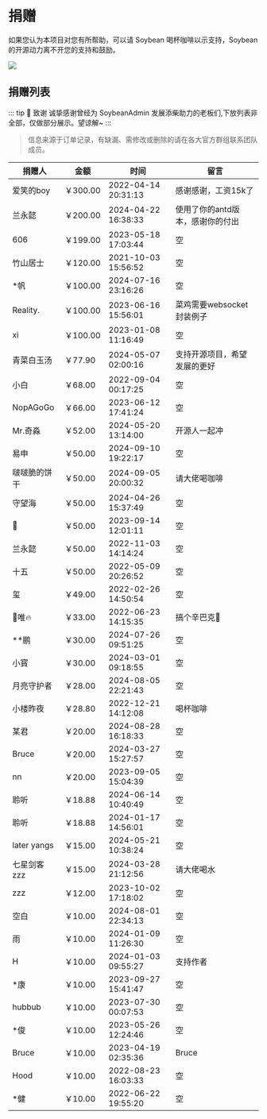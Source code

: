 # 捐赠

如果您认为本项目对您有所帮助，可以请 Soybean 喝杯咖啡以示支持，Soybean 的开源动力离不开您的支持和鼓励。

![](https://soybeanjs-1300612522.cos.ap-guangzhou.myqcloud.com/uPic/donation.png)


## 捐赠列表

::: tip 🎉 致谢
诚挚感谢曾经为 SoybeanAdmin 发展添柴助力的老板们,下放列表非全部，仅做部分展示。望谅解~
:::

> 信息来源于订单记录，有缺漏、需修改或删除的请在各大官方群组联系团队成员。

| 捐赠人         | 金额      | 时间                  | 留言                 |
|-------------|---------|---------------------|--------------------|
| 爱笑的boy      | ￥300.00 | 2022-04-14 20:31:13 | 感谢感谢，工资15k了        |
| 兰永懿         | ￥200.00 | 2024-04-22 16:38:33 | 使用了你的antd版本，感谢你的付出 |
| 606         | ￥199.00 | 2023-05-18 17:03:44 | 空                  |
| 竹山居士        | ￥120.00 | 2021-10-03 15:56:52 | 空                  |
| *帆          | ￥100.00 | 2024-07-16 23:16:26 | 空                  |
| Reality.    | ￥100.00 | 2023-06-16 15:56:01 | 菜鸡需要websocket封装例子  |
| xi          | ￥100.00 | 2023-01-08 11:16:49 | 空                  |
| 青菜白玉汤       | ￥77.90  | 2024-05-07 02:00:16 | 支持开源项目，希望发展的更好     |
| 小白          | ￥68.00  | 2022-09-04 00:17:25 | 空                  |
| NopAGoGo    | ￥66.00  | 2023-06-12 17:41:24 | 空                  |
| Mr.奇淼       | ￥52.00  | 2024-05-20 13:14:00 | 开源人一起冲             |
| 易申          | ￥50.00  | 2024-09-10 19:22:17 | 空                  |
| 啵啵脆的饼干      | ￥50.00  | 2024-09-05 20:00:32 | 请大佬喝咖啡             |
| 守望海         | ￥50.00  | 2024-04-26 15:37:49 | 空                  |
| 👿          | ￥50.00  | 2023-09-14 12:01:11 | 空                  |
| 兰永懿         | ￥50.00  | 2022-11-03 14:14:24 | 空                  |
| 十五          | ￥50.00  | 2022-05-09 20:26:52 | 空                  |
| 玺           | ￥49.00  | 2022-02-26 14:50:54 | 空                  |
| 🚈唯🔥       | ￥33.00  | 2022-06-23 14:15:35 | 搞个辛巴克🧋            |
| **鹏         | ￥30.00  | 2024-07-26 09:51:25 | 空                  |
| 小寳          | ￥30.00  | 2024-03-01 09:18:55 | 空                  |
| 月亮守护者       | ￥28.00  | 2024-08-05 22:21:43 | 空                  |
| 小楼昨夜        | ￥28.80  | 2022-12-21 14:12:08 | 喝杯咖啡               |
| 某君          | ￥20.00  | 2024-08-28 16:18:33 | 空                  |
| Bruce       | ￥20.00  | 2024-03-27 15:27:57 | 空                  |
| nn          | ￥20.00  | 2023-09-05 15:04:39 | 空                  |
| 聆听          | ￥18.88  | 2024-06-14 10:40:49 | 空                  |
| 聆听          | ￥18.88  | 2024-01-17 14:56:01 | 空                  |
| later yangs | ￥15.00  | 2024-05-21 10:38:24 | 空                  |
| 七星剑客zzz     | ￥15.00  | 2024-03-28 21:12:56 | 请大佬喝水              |
| zzz         | ￥12.00  | 2023-10-02 17:18:02 | 空                  |
| 空白          | ￥10.00  | 2024-08-01 22:34:13 | 空                  |
| 雨           | ￥10.00  | 2024-01-09 11:26:30 | 空                  |
| H           | ￥10.00  | 2024-01-03 09:55:27 | 支持作者               |
| *康          | ￥10.00  | 2023-09-27 15:41:47 | 空                  |
| hubbub      | ￥10.00  | 2023-07-30 00:07:53 | 空                  |
| *俊          | ￥10.00  | 2023-05-26 12:24:46 | 空                  |
| Bruce       | ￥10.00  | 2023-04-19 02:35:36 | Bruce              |
| Hood        | ￥10.00  | 2022-08-23 16:03:33 | 空                  |
| *健          | ￥10.00  | 2022-06-22 19:55:20 | 空                  |
